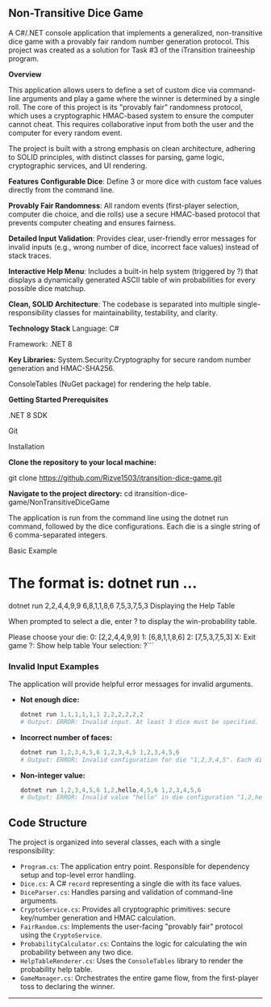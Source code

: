 ## Non-Transitive Dice Game

A C#/.NET console application that implements a generalized, non-transitive dice game with a provably fair random number generation protocol. This project was created as a solution for Task #3 of the iTransition traineeship program.

**Overview**

This application allows users to define a set of custom dice via command-line arguments and play a game where the winner is determined by a single roll. The core of this project is its "provably fair" randomness protocol, which uses a cryptographic HMAC-based system to ensure the computer cannot cheat. This requires collaborative input from both the user and the computer for every random event.

The project is built with a strong emphasis on clean architecture, adhering to SOLID principles, with distinct classes for parsing, game logic, cryptographic services, and UI rendering.

**Features**
**Configurable Dice**: Define 3 or more dice with custom face values directly from the command line.

**Provably Fair Randomness**: All random events (first-player selection, computer die choice, and die rolls) use a secure HMAC-based protocol that prevents computer cheating and ensures fairness.

**Detailed Input Validation**: Provides clear, user-friendly error messages for invalid inputs (e.g., wrong number of dice, incorrect face values) instead of stack traces.

**Interactive Help Menu**: Includes a built-in help system (triggered by ?) that displays a dynamically generated ASCII table of win probabilities for every possible dice matchup.

**Clean, SOLID Architecture**: The codebase is separated into multiple single-responsibility classes for maintainability, testability, and clarity.

**Technology Stack**
Language: C#

Framework: .NET 8

**Key Libraries:**
System.Security.Cryptography for secure random number generation and HMAC-SHA256.

ConsoleTables (NuGet package) for rendering the help table.

**Getting Started
Prerequisites**

.NET 8 SDK

Git

Installation

**Clone the repository to your local machine:**

git clone https://github.com/Rizve1503/itransition-dice-game.git


**Navigate to the project directory:**
cd itransition-dice-game/NonTransitiveDiceGame

The application is run from the command line using the dotnet run command, followed by the dice configurations. Each die is a single string of 6 comma-separated integers.

Basic Example

# The format is: dotnet run <die1> <die2> <die3> ...
dotnet run 2,2,4,4,9,9 6,8,1,1,8,6 7,5,3,7,5,3
Displaying the Help Table

When prompted to select a die, enter ? to display the win-probability table.

Please choose your die:
  0: [2,2,4,4,9,9]
  1: [6,8,1,1,8,6]
  2: [7,5,3,7,5,3]
  X: Exit game
  ?: Show help table
Your selection: ?```

### Invalid Input Examples

The application will provide helpful error messages for invalid arguments.

-   **Not enough dice:**
    ```powershell
    dotnet run 1,1,1,1,1,1 2,2,2,2,2,2
    # Output: ERROR: Invalid input. At least 3 dice must be specified.
    ```
-   **Incorrect number of faces:**
    ```powershell
    dotnet run 1,2,3,4,5,6 1,2,3,4,5 1,2,3,4,5,6
    # Output: ERROR: Invalid configuration for die "1,2,3,4,5". Each die must have exactly 6 faces.
    ```
-   **Non-integer value:**
    ```powershell
    dotnet run 1,2,3,4,5,6 1,2,hello,4,5,6 1,2,3,4,5,6
    # Output: ERROR: Invalid value "hello" in die configuration "1,2,hello,4,5,6". All face values must be integers.
    ```

## Code Structure

The project is organized into several classes, each with a single responsibility:

-   `Program.cs`: The application entry point. Responsible for dependency setup and top-level error handling.
-   `Dice.cs`: A C# `record` representing a single die with its face values.
-   `DiceParser.cs`: Handles parsing and validation of command-line arguments.
-   `CryptoService.cs`: Provides all cryptographic primitives: secure key/number generation and HMAC calculation.
-   `FairRandom.cs`: Implements the user-facing "provably fair" protocol using the `CryptoService`.
-   `ProbabilityCalculator.cs`: Contains the logic for calculating the win probability between any two dice.
-   `HelpTableRenderer.cs`: Uses the `ConsoleTables` library to render the probability help table.
-   `GameManager.cs`: Orchestrates the entire game flow, from the first-player toss to declaring the winner.

---
